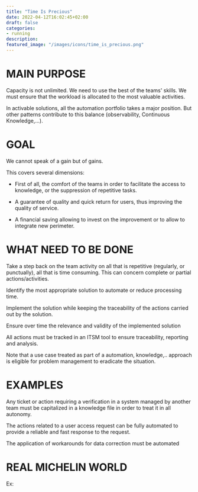 ```yaml
---
title: "Time Is Precious"
date: 2022-04-12T16:02:45+02:00
draft: false
categories:
- running
description:
featured_image: "/images/icons/time_is_precious.png"
---
```



# MAIN PURPOSE

Capacity is not unlimited. We need to use the best of the teams' skills. We must ensure that the workload is allocated to the most valuable activities.

In activable solutions, all the automation portfolio takes a major position. But other patterns contribute to this balance (observability, Continuous Knowledge,...).



# GOAL

We cannot speak of a gain but of gains.

This covers several dimensions:

* First of all, the comfort of the teams in order to facilitate the access to knowledge, or the suppression of repetitive tasks.

* A guarantee of quality and quick return for users, thus improving the quality of service.

* A financial saving allowing to invest on the improvement or to allow to integrate new perimeter.



# WHAT NEED TO BE DONE



Take a step back on the team activity on all that is repetitive (regularly, or punctually), all that is time consuming. This can concern complete or partial actions/activities.

Identify the most appropriate solution to automate or reduce processing time.

Implement the solution while keeping the traceability of the actions carried out by the solution.

Ensure over time the relevance and validity of the implemented solution

All actions must be tracked in an ITSM tool to ensure traceability, reporting and analysis.

Note that a use case treated as part of a automation, knowledge,.. approach is eligible for problem management to eradicate the situation.


# EXAMPLES

Any ticket or action requiring a verification in a system managed by another team must be capitalized in a knowledge file in order to treat it in all autonomy.



The actions related to a user access request can be fully automated to provide a reliable and fast response to the request.



The application of workarounds for data correction must be automated



# REAL MICHELIN WORLD

Ex:  
